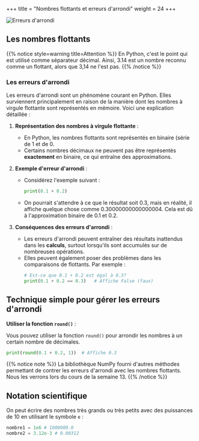 +++
title = "Nombres flottants et erreurs d'arrondi"
weight = 24
+++

![Erreurs d'arrondi](../flottants.jpeg?width=25vw)


## Les nombres flottants 

{{% notice style=warning title=Attention %}}
En Python, c'est le point qui est utilisé comme séparateur décimal. Ainsi, 3.14 est un nombre reconnu comme un flottant, alors que 3,14 ne l'est pas.
{{% /notice %}}

### Les erreurs d'arrondi

Les erreurs d'arrondi sont un phénomène courant en Python. Elles surviennent principalement en raison de la manière dont les nombres à virgule flottante sont représentés en mémoire. Voici une explication détaillée :

1. **Représentation des nombres à virgule flottante** :
   - En Python, les nombres flottants sont représentés en binaire (série de 1 et de 0.
   - Certains nombres décimaux ne peuvent pas être représentés **exactement** en binaire, ce qui entraîne des approximations.

2. **Exemple d'erreur d'arrondi** :
   - Considérez l'exemple suivant :
     ```python
     print(0.1 + 0.2)
     ```
   - On pourrait s'attendre à ce que le résultat soit 0.3, mais en réalité, il affiche quelque chose comme 0.30000000000000004. Cela est dû à l'approximation binaire de 0.1 et 0.2.

3. **Conséquences des erreurs d'arrondi** :
   - Les erreurs d'arrondi peuvent entraîner des résultats inattendus dans les **calculs**, surtout lorsqu'ils sont accumulés sur de nombreuses opérations.
   - Elles peuvent également poser des problèmes dans les comparaisons de flottants. Par exemple :
     ```python
     # Est-ce que 0.1 + 0.2 est égal à 0.3?
     print(0.1 + 0.2 == 0.3)   # Affiche False (faux)
     ```

## Technique simple pour gérer les erreurs d'arrondi

**Utiliser la fonction `round()`** :

Vous pouvez utiliser la fonction `round()` pour arrondir les nombres à un certain nombre de décimales.

```python
print(round(0.1 + 0.2, 1))  # Affiche 0.3
```

{{% notice note %}}
La bibliothèque NumPy fourni d'autres méthodes permettant de contrer les erreurs d'arrondi avec les nombres flottants. Nous les verrons lors du cours de la semaine 13.
{{% /notice %}}

## Notation scientifique

On peut écrire des nombres très grands ou très petits avec des puissances de 10 en utilisant le symbole `e` :

```python
nombre1 = 1e6 # 1000000.0
nombre2 = 3.12e-3 # 0.00312
```
